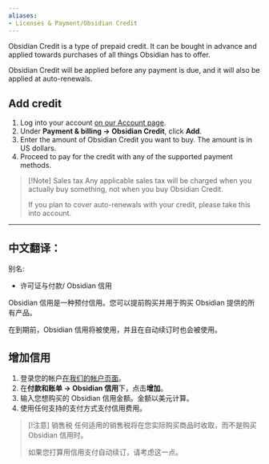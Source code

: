 ```yaml
---
aliases:
- Licenses & Payment/Obsidian Credit
---
```


Obsidian Credit is a type of prepaid credit. It can be bought in advance and applied towards purchases of all things Obsidian has to offer.

Obsidian Credit will be applied before any payment is due, and it will also be applied at auto-renewals.

## Add credit

1. Log into your account [on our Account page](https://obsidian.md/account).
2. Under **Payment & billing → Obsidian Credit**, click **Add**.
3. Enter the amount of Obsidian Credit you want to buy. The amount is in US dollars.
4. Proceed to pay for the credit with any of the supported payment methods.

> [!Note] Sales tax
> Any applicable sales tax will be charged when you actually buy something, not when you buy Obsidian Credit.
>
> If you plan to cover auto-renewals with your credit, please take this into account.


---

中文翻译：
---
别名:
- 许可证与付款/ Obsidian 信用

Obsidian 信用是一种预付信用。您可以提前购买并用于购买 Obsidian 提供的所有产品。

在到期前，Obsidian 信用将被使用，并且在自动续订时也会被使用。

## 增加信用

1. 登录您的帐户[在我们的帐户页面](https://obsidian.md/account)。
2. 在**付款和账单 → Obsidian 信用**下，点击**增加**。
3. 输入您想购买的 Obsidian 信用金额。金额以美元计算。
4. 使用任何支持的支付方式支付信用费用。

> [!注意] 销售税
> 任何适用的销售税将在您实际购买商品时收取，而不是购买 Obsidian 信用时。
>
> 如果您打算用信用支付自动续订，请考虑这一点。